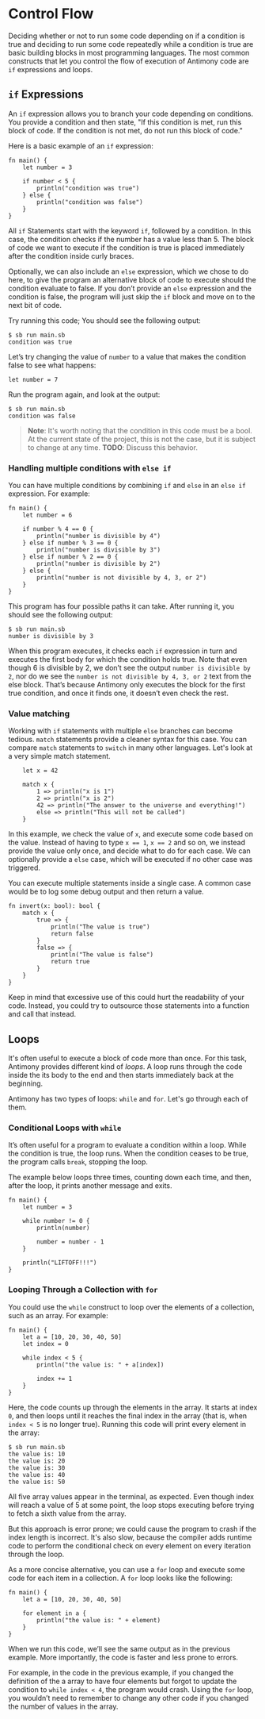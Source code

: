 # Control Flow

Deciding whether or not to run some code depending on if a condition is true and deciding to run some code repeatedly while a condition is true are basic building blocks in most programming languages. The most common constructs that let you control the flow of execution of Antimony code are `if` expressions and loops.

## `if` Expressions

An `if` expression allows you to branch your code depending on conditions. You provide a condition and then state, "If this condition is met, run this block of code. If the condition is not met, do not run this block of code."

Here is a basic example of an `if` expression:

```
fn main() {
    let number = 3

    if number < 5 {
        println("condition was true")
    } else {
        println("condition was false")
    }
}
```

All `if` Statements start with the keyword `if`, followed by a condition. In this case, the condition checks if the number has a value less than 5. The block of code we want to execute if the condition is true is placed immediately after the condition inside curly braces.

Optionally, we can also include an `else` expression, which we chose to do here, to give the program an alternative block of code to execute should the condition evaluate to false. If you don’t provide an `else` expression and the condition is false, the program will just skip the `if` block and move on to the next bit of code.

Try running this code; You should see the following output:

```
$ sb run main.sb
condition was true
```

Let’s try changing the value of `number` to a value that makes the condition false to see what happens:

```
let number = 7
```

Run the program again, and look at the output:

```
$ sb run main.sb
condition was false
```

> **Note**: It's worth noting that the condition in this code must be a bool. At the current state of the project, this is not the case, but it is subject to change at any time. **TODO**: Discuss this behavior.

### Handling multiple conditions with `else if`

You can have multiple conditions by combining `if` and `else` in an `else if` expression. For example:

```
fn main() {
    let number = 6

    if number % 4 == 0 {
        println("number is divisible by 4")
    } else if number % 3 == 0 {
        println("number is divisible by 3")
    } else if number % 2 == 0 {
        println("number is divisible by 2")
    } else {
        println("number is not divisible by 4, 3, or 2")
    }
}
```

This program has four possible paths it can take. After running it, you should see the following output:

```
$ sb run main.sb
number is divisible by 3
```

When this program executes, it checks each `if` expression in turn and executes the first body for which the condition holds true. Note that even though 6 is divisible by 2, we don’t see the output `number is divisible by 2`, nor do we see the `number is not divisible by 4, 3, or 2` text from the else block. That’s because Antimony only executes the block for the first true condition, and once it finds one, it doesn’t even check the rest.

### Value matching

Working with `if` statements with multiple `else` branches can become tedious. `match` statements provide a cleaner syntax for this case. You can compare `match` statements to `switch` in many other languages. Let's look at a very simple match statement.

```
    let x = 42

    match x {
        1 => println("x is 1")
        2 => println("x is 2")
        42 => println("The answer to the universe and everything!")
        else => println("This will not be called")
    }
```

In this example, we check the value of `x`, and execute some code based on the value. Instead of having to type `x == 1`, `x == 2` and so on, we instead provide the value only once, and decide what to do for each case. We can optionally provide a `else` case, which will be executed if no other case was triggered.

You can execute multiple statements inside a single case. A common case would be to log some debug output and then return a value.

```
fn invert(x: bool): bool {
    match x {
        true => {
            println("The value is true")
            return false
        }
        false => {
            println("The value is false")
            return true
        }
    }
}
```

Keep in mind that excessive use of this could hurt the readability of your code. Instead, you could try to outsource those statements into a function and call that instead.

## Loops

It's often useful to execute a block of code more than once. For this task, Antimony provides different kind of _loops_. A loop runs through the code inside the its body to the end and then starts immediately back at the beginning.

Antimony has two types of loops: `while` and `for`. Let's go through each of them.

### Conditional Loops with `while`

It’s often useful for a program to evaluate a condition within a loop. While the condition is true, the loop runs. When the condition ceases to be true, the program calls `break`, stopping the loop.

The example below loops three times, counting down each time, and then, after the loop, it prints another message and exits.

```
fn main() {
    let number = 3

    while number != 0 {
        println(number)

        number = number - 1
    }

    println("LIFTOFF!!!")
}
```

### Looping Through a Collection with `for`

You could use the `while` construct to loop over the elements of a collection, such as an array. For example:

```
fn main() {
    let a = [10, 20, 30, 40, 50]
    let index = 0

    while index < 5 {
        println("the value is: " + a[index])

        index += 1
    }
}
```

Here, the code counts up through the elements in the array. It starts at index `0`, and then loops until it reaches the final index in the array (that is, when `index < 5` is no longer true). Running this code will print every element in the array:

```
$ sb run main.sb
the value is: 10
the value is: 20
the value is: 30
the value is: 40
the value is: 50
```

All five array values appear in the terminal, as expected. Even though index will reach a value of 5 at some point, the loop stops executing before trying to fetch a sixth value from the array.

But this approach is error prone; we could cause the program to crash if the index length is incorrect. It's also slow, because the compiler adds runtime code to perform the conditional check on every element on every iteration through the loop.

As a more concise alternative, you can use a `for` loop and execute some code for each item in a collection. A `for` loop looks like the following:

```
fn main() {
    let a = [10, 20, 30, 40, 50]

    for element in a {
        println("the value is: " + element)
    }
}
```

When we run this code, we’ll see the same output as in the previous example. More importantly, the code is faster and less prone to errors.

For example, in the code in the previous example, if you changed the definition of the a array to have four elements but forgot to update the condition to `while index < 4`, the program would crash. Using the `for` loop, you wouldn’t need to remember to change any other code if you changed the number of values in the array.
